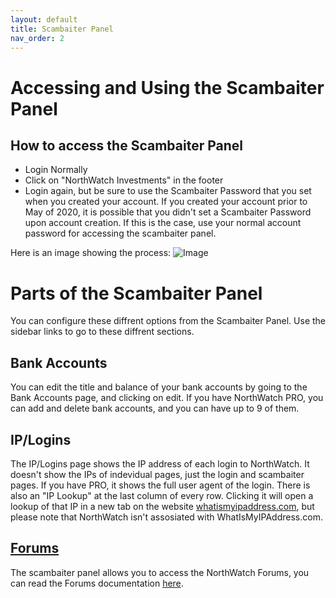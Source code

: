 ```yaml
---
layout: default
title: Scambaiter Panel
nav_order: 2
---
```


# Accessing and Using the Scambaiter Panel

## How to access the Scambaiter Panel
- Login Normally
- Click on "NorthWatch Investments" in the footer
- Login again, but be sure to use the Scambaiter Password that you set when you created your account.  If you created your account prior to May of 2020, it is possible that you didn't set a Scambaiter Password upon account creation.  If this is the case, use your normal account password for accessing the scambaiter panel.

Here is an image showing the process:
![Image](https://imgur.com/zXQInAc.png)

# Parts of the Scambaiter Panel
You can configure these diffrent options from the Scambaiter Panel.  Use the sidebar links to go to these diffrent sections.
## Bank Accounts
You can edit the title and balance of your bank accounts by going to the Bank Accounts page, and clicking on edit.  If you have NorthWatch PRO, you can add and delete bank accounts, and you can have up to 9 of them.

## IP/Logins
The IP/Logins page shows the IP address of each login to NorthWatch.  It doesn't show the IPs of indevidual pages, just the login and scambaiter pages.  If you have PRO, it shows the full user agent of the login.  There is also an "IP Lookup" at the last column of every row. Clicking it will open a lookup of that IP in a new tab on the website [whatismyipaddress.com](https://whatismyipaddress.com/), but please note that NorthWatch isn't assosiated with WhatIsMyIPAddress.com.

## [Forums](https://docs.northwatchbank.com/docs/forums.html)
The scambaiter panel allows you to access the NorthWatch Forums, you can read the Forums documentation [here](https://docs.northwatchbank.com/docs/forums.html).
